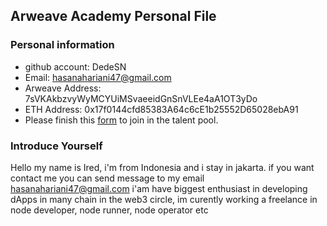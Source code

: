 ## Arweave Academy Personal File

### Personal information

- github account: DedeSN
- Email: hasanahariani47@gmail.com
- Arweave Address: 7sVKAkbzvyWyMCYUiMSvaeeidGnSnVLEe4aA1OT3yDo
- ETH Address: 0x17f0144cfd85383A64c6cE1b25552D65028ebA91
- Please finish this [form](https://docs.google.com/forms/d/e/1FAIpQLSfWA5fIIcBgmRppm3jNz5vmf9Mai_QMVil-2pO4r7YKn_Zhtw/viewform?usp=sf_link) to join in the talent pool.

### Introduce Yourself
Hello my name is Ired, i'm from Indonesia and i stay in jakarta. if you want contact me you can send message to my email hasanahariani47@gmail.com
 i'am have biggest enthusiast in developing dApps in many chain in the web3 circle, im curently working a freelance in node developer, node runner, node operator etc
